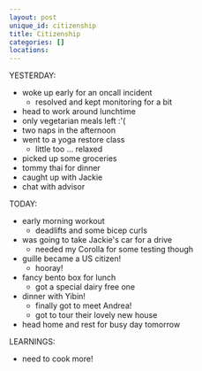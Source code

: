 ```yaml
---
layout: post
unique_id: citizenship
title: Citizenship
categories: []
locations: 
---
```


YESTERDAY:
* woke up early for an oncall incident
  * resolved and kept monitoring for a bit
* head to work around lunchtime
* only vegetarian meals left :'(
* two naps in the afternoon
* went to a yoga restore class
  * little too ... relaxed
* picked up some groceries
* tommy thai for dinner
* caught up with Jackie
* chat with advisor

TODAY:
* early morning workout
  * deadlifts and some bicep curls
* was going to take Jackie's car for a drive
  * needed my Corolla for some testing though
* guille became a US citizen!
  * hooray!
* fancy bento box for lunch
  * got a special dairy free one
* dinner with Yibin!
  * finally got to meet Andrea!
  * got to tour their lovely new house
* head home and rest for busy day tomorrow

LEARNINGS:
* need to cook more!
